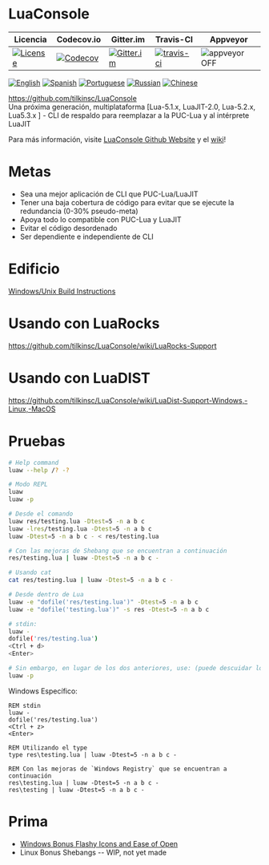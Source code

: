 # LuaConsole
| Licencia | Codecov.io | Gitter.im | Travis-CI | Appveyor |
| ------- | ---------- | --------- | --------- | -------- |
| [![License](https://img.shields.io/github/license/tilkinsc/LuaConsole.svg)](https://github.com/tilkinsc/LuaConsole/blob/master/LICENSE) | [![Codecov](https://codecov.io/gh/tilkinsc/LuaConsole/coverage.svg?branch=master)](https://codecov.io/gh/tilkinsc/LuaConsole) | [![Gitter.im](https://badges.gitter.im/tilkinsc/LuaConsole.png)](https://gitter.im/LuaConsole) | [![travis-ci](https://travis-ci.org/tilkinsc/LuaConsole.svg?branch=master)](https://travis-ci.org/tilkinsc/LuaConsole) | ![appveyor](https://ci.appveyor.com/api/projects/status/github/tilkinsc/LuaConsole?svg=true) OFF |  

[![English](https://i.imgur.com/koEsWJi.png)](https://github.com/tilkinsc/LuaConsole/blob/master/README.md)
[![Spanish](https://i.imgur.com/6eQwrN2.png)](https://github.com/tilkinsc/LuaConsole/blob/master/README.espanol.md)
[![Portuguese](https://i.imgur.com/MQ1ArnU.png)](https://github.com/tilkinsc/LuaConsole/blob/master/README.portugues.md)
[![Russian](https://i.imgur.com/cuby3uW.png)](https://github.com/tilkinsc/LuaConsole/blob/master/README.russian.md)
[![Chinese](https://i.imgur.com/pDy0fs3.png)](https://github.com/tilkinsc/LuaConsole/blob/master/README.chinese.md)


https://github.com/tilkinsc/LuaConsole  
Una próxima generación, multiplataforma \[Lua-5.1.x, LuaJIT-2.0, Lua-5.2.x, Lua5.3.x \] - CLI de respaldo para reemplazar a la PUC-Lua y al intérprete LuaJIT  

Para más información, visite [LuaConsole Github Website](https://tilkinsc.github.io/LuaConsole) y el [wiki](https://github.com/tilkinsc/LuaConsole/wiki)!  

# Metas
* Sea una mejor aplicación de CLI que PUC-Lua/LuaJIT
* Tener una baja cobertura de código para evitar que se ejecute la redundancia (0-30% pseudo-meta)
* Apoya todo lo compatible con PUC-Lua y LuaJIT
* Evitar el código desordenado
* Ser dependiente e independiente de CLI

# Edificio
[Windows/Unix Build Instructions](https://github.com/tilkinsc/LuaConsole/wiki/Build-Instructions)  

# Usando con LuaRocks
https://github.com/tilkinsc/LuaConsole/wiki/LuaRocks-Support  

# Usando con LuaDIST
https://github.com/tilkinsc/LuaConsole/wiki/LuaDist-Support-Windows,-Linux,-MacOS

# Pruebas
```bash
# Help command
luaw --help /? -?

# Modo REPL
luaw
luaw -p

# Desde el comando
luaw res/testing.lua -Dtest=5 -n a b c
luaw -lres/testing.lua -Dtest=5 -n a b c
luaw -Dtest=5 -n a b c - < res/testing.lua

# Con las mejoras de Shebang que se encuentran a continuación
res/testing.lua | luaw -Dtest=5 -n a b c -

# Usando cat
cat res/testing.lua | luaw -Dtest=5 -n a b c -

# Desde dentro de Lua
luaw -e "dofile('res/testing.lua')" -Dtest=5 -n a b c
luaw -e "dofile('testing.lua')" -s res -Dtest=5 -n a b c

# stdin:
luaw -
dofile('res/testing.lua')
<Ctrl + d>
<Enter>

# Sin embargo, en lugar de los dos anteriores, use: (puede descuidar lo implícito -p)
luaw -p
```

Windows Específico:
```batch
REM stdin
luaw -
dofile('res/testing.lua')
<Ctrl + z>
<Enter>

REM Utilizando el type
type res\testing.lua | luaw -Dtest=5 -n a b c -

REM Con las mejoras de `Windows Registry` que se encuentran a continuación
res\testing.lua | luaw -Dtest=5 -n a b c -
res\testing | luaw -Dtest=5 -n a b c -
```

# Prima
* [Windows Bonus Flashy Icons and Ease of Open](https://github.com/tilkinsc/LuaConsole/wiki/Windows-Bonus---Flashy-Icons-and-Ease-of-Open)  
* Linux Bonus Shebangs -- WIP, not yet made
